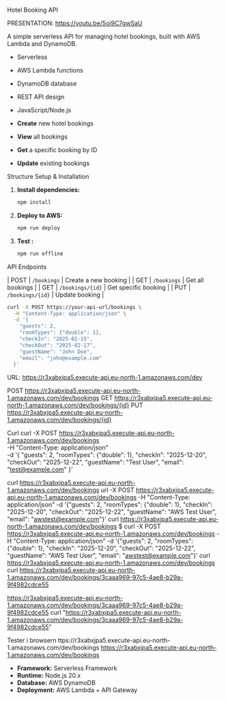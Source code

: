 Hotel Booking API

PRESENTATION:
  https://youtu.be/5oi9C7gwSaU 

A simple serverless API for managing hotel bookings, built with AWS Lambda and DynamoDB.



- Serverless 
- AWS Lambda functions
- DynamoDB database
- REST API design
- JavaScript/Node.js

- **Create** new hotel bookings
- **View** all bookings
- **Get** a specific booking by ID
- **Update** existing bookings

Structure
Setup & Installation

1. **Install dependencies:**
   ```bash
   npm install
   ```

2. **Deploy to AWS:**
   ```bash
   npm run deploy
   ```

3. **Test :**
   ```bash
   npm run offline
   ```

API Endpoints


| POST | `/bookings` | Create a new booking |
| GET | `/bookings` | Get all bookings |
| GET | `/bookings/{id}` | Get specific booking |
| PUT | `/bookings/{id}` | Update booking |


```bash create B
curl -X POST https://your-api-url/bookings \
  -H "Content-Type: application/json" \
  -d '{
    "guests": 2,
    "roomTypes": {"double": 1},
    "checkIn": "2025-02-15",
    "checkOut": "2025-02-17",
    "guestName": "John Doe",
    "email": "john@example.com"
  }'
```

URL:
https://r3xabxjpa5.execute-api.eu-north-1.amazonaws.com/dev

POST https://r3xabxjpa5.execute-api.eu-north-1.amazonaws.com/dev/bookings
GET https://r3xabxjpa5.execute-api.eu-north-1.amazonaws.com/dev/bookings/{id}
PUT https://r3xabxjpa5.execute-api.eu-north-1.amazonaws.com/dev/bookings/{id}

Curl curl -X POST https://r3xabxjpa5.execute-api.eu-north-1.amazonaws.com/dev/bookings \
  -H "Content-Type: application/json" \
  -d '{
    "guests": 2,
    "roomTypes": {"double": 1},
    "checkIn": "2025-12-20",
    "checkOut": "2025-12-22",
    "guestName": "Test User",
    "email": "test@example.com"
  }'

  curl https://r3xabxjpa5.execute-api.eu-north-1.amazonaws.com/dev/bookings 
  url -X POST https://r3xabxjpa5.execute-api.eu-north-1.amazonaws.com/dev/bookings -H "Content-Type: application/json" -d '{"guests": 2, "roomTypes": {"double": 1}, "checkIn": "2025-12-20", "checkOut": "2025-12-22", "guestName": "AWS Test User", "email": "awstest@example.com"}'
  curl https://r3xabxjpa5.execute-api.eu-north-1.amazonaws.com/dev/bookings
  $ curl -X POST https://r3xabxjpa5.execute-api.eu-north-1.amazonaws.com/dev/bookings -H "Content-Type: application/json" -d '{"guests": 2, "roomTypes": {"double": 1}, "checkIn": "2025-12-20", "checkOut": "2025-12-22", "guestName": "AWS Test User", "email": "awstest@example.com"}'
   curl https://r3xabxjpa5.execute-api.eu-north-1.amazonaws.com/dev/bookings
   curl https://r3xabxjpa5.execute-api.eu-north-1.amazonaws.com/dev/bookings/3caaa969-97c5-4ae8-b29a-9f4982cdce55

   
   https://r3xabxjpa5.execute-api.eu-north-1.amazonaws.com/dev/bookings/3caaa969-97c5-4ae8-b29a-9f4982cdce55
    curl "https://r3xabxjpa5.execute-api.eu-north-1.amazonaws.com/dev/bookings/3caaa969-97c5-4ae8-b29a-9f4982cdce55"
    
   
   



   Tester i browsern 
   ttps://r3xabxjpa5.execute-api.eu-north-1.amazonaws.com/dev/bookings
   https://r3xabxjpa5.execute-api.eu-north-1.amazonaws.com/dev/bookings

- **Framework:** Serverless Framework
- **Runtime:** Node.js 20.x
- **Database:** AWS DynamoDB
- **Deployment:** AWS Lambda + API Gateway


